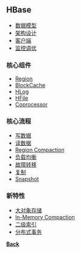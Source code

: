 ## HBase

- [数据模型](doc/data_model.md)
- [架构设计](doc/arch.md)
- [客户端](doc/client.md)
- [监控调优](doc/tuning)

### 核心组件
- [Region](doc/region.md)
- [BlockCache](doc/blockcache.md)
- [HLog](doc/hlog.md)
- [HFile](doc/hfile.md)
- [Coprocessor](doc/coprocessor.md)

### 核心流程
- [写数据](doc/write.md)
- [读数据](doc/read.md)
- [Region Compaction](doc/compaction.md)
- [负载均衡](doc/loadbalance.md)
- [故障转移](doc/failover.md)
- [复制](doc/replica.md)
- [Snapshot](doc/snapshot.md)

### 新特性
- [大对象存储]()
- [In-Memory Compaction]()
- [二级索引]()
- [分布式事务]()

**[Back](../../)**